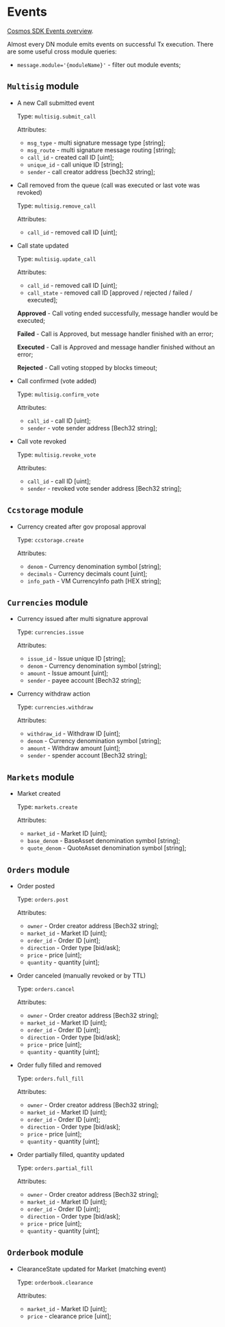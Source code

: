 # Events

[Cosmos SDK Events overview](https://docs.cosmos.network/master/core/events.html).

Almost every DN module emits events on successful Tx execution.
There are some useful cross module queries:

* `message.module='{moduleName}'` - filter out module events;

## `Multisig` module

* A new Call submitted event

    Type: `multisig.submit_call`
    
    Attributes:
    - `msg_type` - multi signature message type [string];
    - `msg_route` - multi signature message routing [string];
    - `call_id` - created call ID [uint];
    - `unique_id` - call unique ID [string];
    - `sender` - call creator address [bech32 string];

* Call removed from the queue (call was executed or last vote was revoked)

    Type: `multisig.remove_call`
    
    Attributes:
    - `call_id` - removed call ID [uint];
    
* Call state updated

    Type: `multisig.update_call`
    
    Attributes:
    - `call_id` - removed call ID [uint];
    - `call_state` - removed call ID [approved / rejected / failed / executed];
    
    **Approved** - Call voting ended successfully, message handler would be executed;
    
    **Failed** - Call is Approved, but message handler finished with an error;
    
    **Executed** - Call is Approved and message handler finished without an error;
    
    **Rejected** - Call voting stopped by blocks timeout;

* Call confirmed (vote added)

    Type: `multisig.confirm_vote`
    
    Attributes:
    - `call_id` - call ID [uint];
    - `sender` - vote sender address [Bech32 string];

* Call vote revoked

    Type: `multisig.revoke_vote`
    
    Attributes:
    - `call_id` - call ID [uint];
    - `sender` - revoked vote sender address [Bech32 string];

## `Ccstorage` module

* Currency created after gov proposal approval

    Type: `ccstorage.create`
    
    Attributes:
    - `denom` - Currency denomination symbol [string];
    - `decimals` - Currency decimals count [uint];
    - `info_path` - VM CurrencyInfo path [HEX string];

## `Currencies` module

* Currency issued after multi signature approval

    Type: `currencies.issue`
    
    Attributes:
    - `issue_id` - Issue unique ID [string];
    - `denom` - Currency denomination symbol [string];
    - `amount` - Issue amount [uint];
    - `sender` - payee account [Bech32 string];

* Currency withdraw action

    Type: `currencies.withdraw`
    
    Attributes:
    - `withdraw_id` - Withdraw ID [uint];
    - `denom` - Currency denomination symbol [string];
    - `amount` - Withdraw amount [uint];
    - `sender` - spender account [Bech32 string];

## `Markets` module

* Market created

    Type: `markets.create`
    
    Attributes:
    - `market_id` - Market ID [uint];
    - `base_denom` - BaseAsset denomination symbol [string];
    - `quote_denom` - QuoteAsset denomination symbol [string];

## `Orders` module

* Order posted

    Type: `orders.post`
    
    Attributes:
    - `owner` - Order creator address [Bech32 string];
    - `market_id` - Market ID [uint];
    - `order_id` - Order ID [uint];
    - `direction` - Order type [bid/ask];
    - `price` - price [uint];
    - `quantity` - quantity [uint];

* Order canceled (manually revoked or by TTL)

    Type: `orders.cancel`
    
    Attributes:
    - `owner` - Order creator address [Bech32 string];
    - `market_id` - Market ID [uint];
    - `order_id` - Order ID [uint];
    - `direction` - Order type [bid/ask];
    - `price` - price [uint];
    - `quantity` - quantity [uint];

* Order fully filled and removed

    Type: `orders.full_fill`
    
    Attributes:
    - `owner` - Order creator address [Bech32 string];
    - `market_id` - Market ID [uint];
    - `order_id` - Order ID [uint];
    - `direction` - Order type [bid/ask];
    - `price` - price [uint];
    - `quantity` - quantity [uint];

* Order partially filled, quantity updated

    Type: `orders.partial_fill`
    
    Attributes:
    - `owner` - Order creator address [Bech32 string];
    - `market_id` - Market ID [uint];
    - `order_id` - Order ID [uint];
    - `direction` - Order type [bid/ask];
    - `price` - price [uint];
    - `quantity` - quantity [uint];

## `Orderbook` module

* ClearanceState updated for Market (matching event)

    Type: `orderbook.clearance`
    
    Attributes:
    - `market_id` - Market ID [uint];
    - `price` - clearance price [uint];
